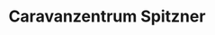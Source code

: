 ---
title: "Caravanzentrum Spitzner"
url: /lichtentanne/caravanzentrum-spitzner/
shop: Wohnwagen
---
